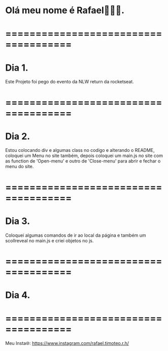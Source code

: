 # Olá meu nome é Rafael👋👋👋.

# ===================================== 

# Dia 1.
Este Projeto foi pego do evento da NLW return da rocketseat.

# =====================================

# Dia 2.
Estou colocando div e algumas class no codigo e alterando o README, coloquei um Menu no site também, depois coloquei um main.js no site com as function de 'Open-menu' e outro de 'Close-menu' para abrir e fechar o menu do site.

# =====================================

# Dia 3.
Coloquei algumas comandos de ir ao local da página e também um scollreveal no main.js e criei objetos no js.

# =====================================

# Dia 4.


# =====================================

Meu Insta🌐: https://www.instagram.com/rafael.timoteo.r.h/
